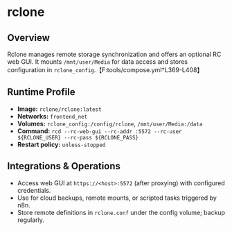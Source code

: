 # rclone

## Overview
Rclone manages remote storage synchronization and offers an optional RC web GUI. It mounts `/mnt/user/Media` for data access and stores configuration in `rclone_config`.【F:tools/compose.yml†L369-L408】

## Runtime Profile
- **Image:** `rclone/rclone:latest`
- **Networks:** `frontend_net`
- **Volumes:** `rclone_config:/config/rclone`, `/mnt/user/Media:/data`
- **Command:** `rcd --rc-web-gui --rc-addr :5572 --rc-user ${RCLONE_USER} --rc-pass ${RCLONE_PASS}`
- **Restart policy:** `unless-stopped`

## Integrations & Operations
- Access web GUI at `https://<host>:5572` (after proxying) with configured credentials.
- Use for cloud backups, remote mounts, or scripted tasks triggered by n8n.
- Store remote definitions in `rclone.conf` under the config volume; backup regularly.
